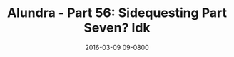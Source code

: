 ---
layout: entry.pug
title: "Alundra - Part 56: Sidequesting Part Seven? Idk"
date: 2016-03-09 09-0800
publishDate: 2017-10-31 12:00:00 -0800
categories: playthroughs alundra
draft: true
---